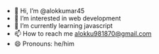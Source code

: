 - 👋 Hi, I’m @alokkumar45
- 👀 I’m interested in web development
- 🌱 I’m currently learning javascript
- 📫 How to reach me alokku981870@gmail.com
- 😄 Pronouns: he/him

<!---
alokkumar45/alokkumar45 is a ✨ special ✨ repository because its `README.md` (this file) appears on your GitHub profile.
You can click the Preview link to take a look at your changes.
--->
